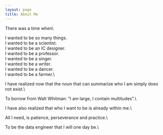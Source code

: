 ```yaml
---
layout: page
title: About Me 
---
```

<p>
There was a time when\

I wanted to be so many things.\
I wanted to be a scientist.\
I wanted to be an IC designer.\
I wanted to be a professor.\
I wanted to be a singer.\
I wanted to be a writer.\
I wanted to be a dancer.\
I wanted to be a farmer.\


I have realized now that the noun that can summarize who I am simply does not exist.\

To borrow from Walt Whitman: "I am large, I contain multitudes".\

I have also realized that who I want to be is already within me.\

All I need, is patience, perseverance and practice.\

To be the data engineer that I will one day be.\
<p>






